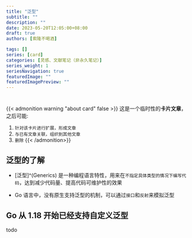 ```yaml
---
title: "泛型"
subtitle: ""
description: ""
date: 2023-05-20T12:05:00+08:00
draft: true
authors: [索隆不喝酒]

tags: []
series: [card]
categories: [灵感、文献笔记（非永久笔记）]
series_weight: 1
seriesNavigation: true
featuredImage: ""
featuredImagePreview: ""
---
```

<!--more-->
#

{{< admonition warning "about card" false >}}
这是一个临时性的**卡片文章**，之后可能:
1. `针对该卡片进行扩展，形成文章`
2. `与已有文章关联，组织到其他文章`
3. `删除`
{{< /admonition>}}


## 泛型的了解

- [泛型]^(Generics) 是一种编程语言特性，用来在`不指定具体类型的情况下编写代码`，达到减少代码量、提高代码可维护性的效果

- Go 语言中，没有原生支持泛型的机制，可以通过`接口`和`反射`来模拟泛型


## Go 从 1.18 开始已经支持自定义泛型

todo
